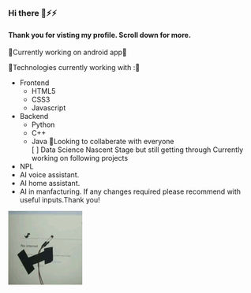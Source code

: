 ### Hi there 👋⚡⚡
#### Thank you for visting my profile. Scroll down for more.
<!--
**SumeetSingho123/SumeetSingho123** is a ✨ _special_ ✨ repository because its `README.md` (this file) appears on your GitHub profile.

Here are some ideas to get you started:

- 🔭 I’m currently working on my programming skills...
- 🌱 I’m currently learning everything related to front end ...
- 👯 I’m looking to collaborate on everyone on github. ...
- 🤔 I’m looking for help with ...
- 💬 Ask me about ...
- 📫 How to reach me: ...
- 😄 Pronouns: ...
- ⚡ Fun fact: ...
-->






🔭Currently working on android app🔭



🌱Technologies currently working with :🌱
* Frontend 
  * HTML5 
  * CSS3 
  * Javascript
* Backend
  * Python 
  * C++ 
  * Java
👯Looking to collaberate with everyone  
  [ ] Data Science
Nascent Stage but still getting through
Currently working on following projects
 * NPL
 * AI voice assistant.
 * AI home assistant.
 * AI in manfacturing. 
If any changes required please recommend with useful inputs.Thank you!

![Alt Text](ezgif.com-resize.gif)
